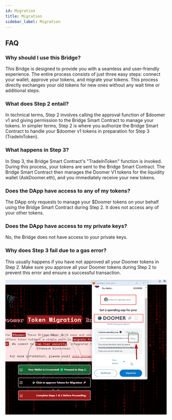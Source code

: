 ```yaml
---
id: Migration
title: Migration
sidebar_label: Migration
---
```

## FAQ

### Why should I use this Bridge?

This Bridge is designed to provide you with a seamless and user-friendly experience. The entire process consists of just three easy steps: connect your wallet, approve your tokens, and migrate your tokens. This process directly exchanges your old tokens for new ones without any wait time or additional steps.

### What does Step 2 entail?

In technical terms, Step 2 involves calling the approval function of $doomer v1 and giving permission to the Bridge Smart Contract to manage your tokens. In simpler terms, Step 2 is where you authorize the Bridge Smart Contract to handle your $doomer v1 tokens in preparation for Step 3 (TradeInToken).

### What happens in Step 3?

In Step 3, the Bridge Smart Contract's "TradeInToken" function is invoked. During this process, your tokens are sent to the Bridge Smart Contract. The Bridge Smart Contract then manages the Doomer V1 tokens for the liquidity wallet (AskDoomer.eth), and you immediately receive your new tokens.

### Does the DApp have access to any of my tokens?

The DApp only requests to manage your $Doomer tokens on your behalf using the Bridge Smart Contract during Step 2. It does not access any of your other tokens.

### Does the DApp have access to my private keys?

No, the Bridge does not have access to your private keys.

### Why does Step 3 fail due to a gas error?

This usually happens if you have not approved all your Doomer tokens in Step 2. Make sure you approve all your Doomer tokens during Step 2 to prevent this error and ensure a successful transaction.

![Avoid gas Error](./error1.png)

